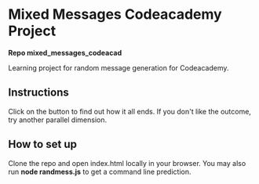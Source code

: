 # Mixed Messages Codeacademy Project

**Repo mixed_messages_codeacad**

Learning project for random message generation for Codeacademy.

## Instructions

Click on the button to find out how it all ends. If you don't like the outcome, try another parallel dimension.

## How to set up

Clone the repo and open index.html locally in your browser. You may also run **node randmess.js** to get a command line prediction.
